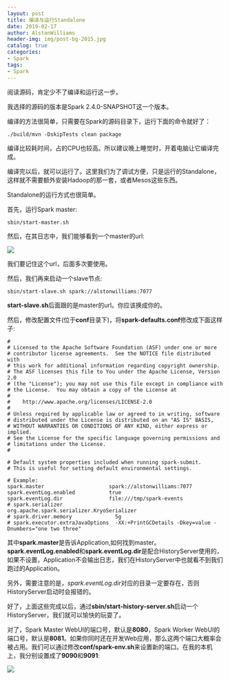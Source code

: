 ```yaml
---
layout: post
title: 编译与运行Standalone
date: 2019-02-17
author: AlstonWilliams
header-img: img/post-bg-2015.jpg
catalog: true
categories:
- Spark
tags:
- Spark
---
```

阅读源码，肯定少不了编译和运行这一步。

我选择的源码的版本是Spark 2.4.0-SNAPSHOT这一个版本。

编译的方法很简单，只需要在Spark的源码目录下，运行下面的命令就好了：
~~~
./build/mvn -DskipTests clean package
~~~

编译比较耗时间，占的CPU也较高。所以建议晚上睡觉时，开着电脑让它编译完成。

编译完以后，就可以运行了。这里我们为了调试方便，只是运行的Standalone，这样就不需要额外安装Hadoop的那一套，或者Mesos这些东西。

Standalone的运行方式也很简单。

首先，运行Spark master:
~~~
sbin/start-master.sh
~~~

然后，在其日志中，我们能够看到一个master的url:

![](https://upload-images.jianshu.io/upload_images/4108852-0e73bc43d4e5e45a.png?imageMogr2/auto-orient/strip%7CimageView2/2/w/1240)

我们要记住这个url，后面多次要使用。

然后，我们再来启动一个slave节点:

~~~
sbin/start-slave.sh spark://alstonwilliams:7077
~~~

**start-slave.sh**后面跟的是master的url。你应该换成你的。

然后，修改配置文件(位于**conf**目录下)，将**spark-defaults.conf**修改成下面这样子:
~~~
#
# Licensed to the Apache Software Foundation (ASF) under one or more
# contributor license agreements.  See the NOTICE file distributed with
# this work for additional information regarding copyright ownership.
# The ASF licenses this file to You under the Apache License, Version 2.0
# (the "License"); you may not use this file except in compliance with
# the License.  You may obtain a copy of the License at
#
#    http://www.apache.org/licenses/LICENSE-2.0
#
# Unless required by applicable law or agreed to in writing, software
# distributed under the License is distributed on an "AS IS" BASIS,
# WITHOUT WARRANTIES OR CONDITIONS OF ANY KIND, either express or implied.
# See the License for the specific language governing permissions and
# limitations under the License.
#

# Default system properties included when running spark-submit.
# This is useful for setting default environmental settings.

# Example:
spark.master                     spark://alstonwilliams:7077
spark.eventLog.enabled           true
spark.eventLog.dir               file:///tmp/spark-events
# spark.serializer                 org.apache.spark.serializer.KryoSerializer
# spark.driver.memory              5g
# spark.executor.extraJavaOptions  -XX:+PrintGCDetails -Dkey=value -Dnumbers="one two three"
~~~

其中**spark.master**是告诉Application,如何找到master。**spark.eventLog.enabled**和**spark.eventLog.dir**是配合HistoryServer使用的，如果不设置，Application不会输出日志，我们在HistoryServer中也就看不到我们跑过的Application。

另外，需要注意的是，*spark.eventLog.dir*对应的目录一定要存在，否则HistoryServer启动时会报错的。

好了，上面这些完成以后，通过**sbin/start-history-server.sh**启动一个HistoryServer，我们就可以愉快的玩耍了。

对了，Spark Master WebUI的端口号，默认是**8080**，Spark Worker WebUI的端口号，默认是**8081**。如果你同时还在开发Web应用，那么这两个端口大概率会被占用。我们可以通过修改**conf/spark-env.sh**来设置新的端口。在我的本机上，我分别设置成了**9090**和**9091**:

![](https://upload-images.jianshu.io/upload_images/4108852-f247267781f39e9b.png?imageMogr2/auto-orient/strip%7CimageView2/2/w/1240)
